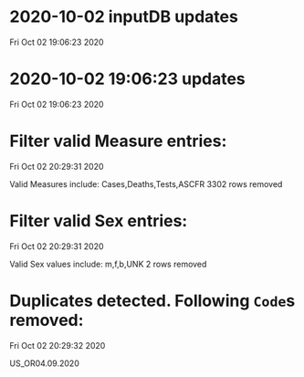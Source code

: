
# 2020-10-02 inputDB updates 
 Fri Oct 02 19:06:23 2020 


# 2020-10-02 19:06:23 updates 
 Fri Oct 02 19:06:23 2020 


# Filter valid Measure entries: 
 Fri Oct 02 20:29:31 2020 

Valid Measures include: Cases,Deaths,Tests,ASCFR
 3302 rows removed
# Filter valid Sex entries: 
 Fri Oct 02 20:29:31 2020 

Valid Sex values include: m,f,b,UNK
 2 rows removed
# Duplicates detected. Following `Code`s removed: 
 Fri Oct 02 20:29:32 2020 

US_OR04.09.2020
